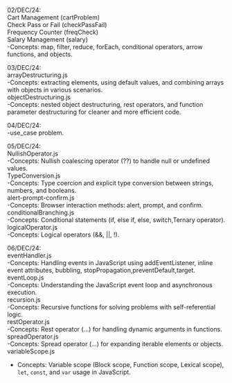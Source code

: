 02/DEC/24:  
Cart Management (cartProblem)  
Check Pass or Fail (checkPassFail)  
Frequency Counter (freqCheck)  
Salary Management (salary)  
-Concepts: map, filter, reduce, forEach, conditional operators, arrow functions, and objects.  

03/DEC/24:  
arrayDestructuring.js  
-Concepts: extracting elements, using default values, and combining arrays with objects in various scenarios.  
objectDestructuring.js  
-Concepts: nested object destructuring, rest operators, and function parameter destructuring for cleaner and more efficient code.  

04/DEC/24:  
-use_case problem. 

05/DEC/24:  
NullishOperator.js  
-Concepts: Nullish coalescing operator (??) to handle null or undefined values.  
TypeConversion.js  
-Concepts: Type coercion and explicit type conversion between strings, numbers, and booleans.  
alert-prompt-confirm.js  
-Concepts: Browser interaction methods: alert, prompt, and confirm.  
conditionalBranching.js  
-Concepts: Conditional statements (if, else if, else, switch,Ternary operator).  
logicalOperator.js  
-Concepts: Logical operators (&&, ||, !).  

06/DEC/24:  
eventHandler.js  
-Concepts: Handling events in JavaScript using addEventListener, inline event attributes, bubbling, stopPropagation,preventDefault,target.  
eventLoop.js  
-Concepts: Understanding the JavaScript event loop and asynchronous execution.  
recursion.js  
-Concepts: Recursive functions for solving problems with self-referential logic.  
restOperator.js  
-Concepts: Rest operator (...) for handling dynamic arguments in functions.  
spreadOperator.js  
-Concepts: Spread operator (...) for expanding iterable elements or objects.  
variableScope.js
- Concepts: Variable scope (Block scope, Function scope, Lexical scope), `let`, `const`, and `var` usage in JavaScript.
